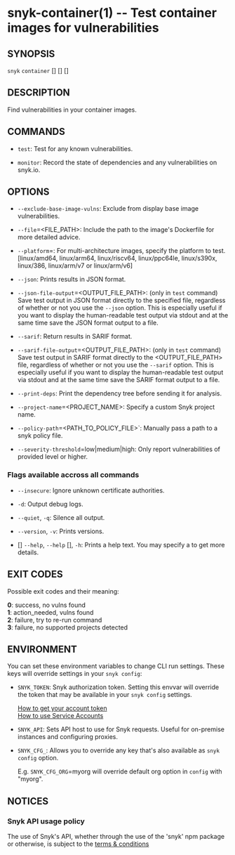 # snyk-container(1) -- Test container images for vulnerabilities

## SYNOPSIS

`snyk` `container` \[<COMMAND>\] \[<OPTIONS>\] \[<IMAGE>\]

## DESCRIPTION

Find vulnerabilities in your container images.

## COMMANDS

- `test`:
  Test for any known vulnerabilities.

- `monitor`:
  Record the state of dependencies and any vulnerabilities on snyk.io.

## OPTIONS

- `--exclude-base-image-vulns`:
  Exclude from display base image vulnerabilities.

- `--file`=<FILE_PATH>:
  Include the path to the image's Dockerfile for more detailed advice.

- `--platform`=<PLATFORM>:
  For multi-architecture images, specify the platform to test.
  [linux/amd64, linux/arm64, linux/riscv64, linux/ppc64le, linux/s390x, linux/386, linux/arm/v7 or linux/arm/v6]

- `--json`:
  Prints results in JSON format.

- `--json-file-output`=<OUTPUT_FILE_PATH>:
  (only in `test` command)
  Save test output in JSON format directly to the specified file, regardless of whether or not you use the `--json` option.
  This is especially useful if you want to display the human-readable test output via stdout and at the same time save the JSON format output to a file.

- `--sarif`:
  Return results in SARIF format.

- `--sarif-file-output`=<OUTPUT_FILE_PATH>:
  (only in `test` command)
  Save test output in SARIF format directly to the <OUTPUT_FILE_PATH> file, regardless of whether or not you use the `--sarif` option.
  This is especially useful if you want to display the human-readable test output via stdout and at the same time save the SARIF format output to a file.

- `--print-deps`:
  Print the dependency tree before sending it for analysis.

- `--project-name`=<PROJECT_NAME>:
  Specify a custom Snyk project name.

- `--policy-path`=<PATH_TO_POLICY_FILE>`:
  Manually pass a path to a snyk policy file.

- `--severity-threshold`=low|medium|high:
  Only report vulnerabilities of provided level or higher.




### Flags available accross all commands

- `--insecure`:
  Ignore unknown certificate authorities.

- `-d`:
  Output debug logs.

- `--quiet`, `-q`:
  Silence all output.

- `--version`, `-v`:
  Prints versions.

- \[<COMMAND>\] `--help`, `--help` \[<COMMAND>\], `-h`:
  Prints a help text. You may specify a <COMMAND> to get more details.




## EXIT CODES

Possible exit codes and their meaning:

**0**: success, no vulns found<br />
**1**: action_needed, vulns found<br />
**2**: failure, try to re-run command<br />
**3**: failure, no supported projects detected<br />


## ENVIRONMENT

You can set these environment variables to change CLI run settings. These keys will override settings in your `snyk config`:

- `SNYK_TOKEN`:
  Snyk authorization token. Setting this envvar will override the token that may be available in your `snyk config` settings.

  [How to get your account token](https://snyk.co/ucT6J)<br />
  [How to use Service Accounts](https://snyk.co/ucT6L)<br />

- `SNYK_API`:
  Sets API host to use for Snyk requests. Useful for on-premise instances and configuring proxies.

- `SNYK_CFG_`<KEY>:
  Allows you to override any key that's also available as `snyk config` option.

  E.g. `SNYK_CFG_ORG`=myorg will override default org option in `config` with "myorg".


## NOTICES

### Snyk API usage policy

The use of Snyk's API, whether through the use of the 'snyk' npm package or otherwise, is subject to the [terms & conditions](https://snyk.co/ucT6N)

